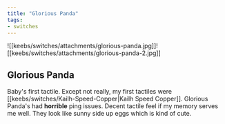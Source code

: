 ```yaml
---
title: "Glorious Panda"
tags:
- switches
---
```


![[keebs/switches/attachments/glorious-panda.jpg]]![[keebs/switches/attachments/glorious-panda-2.jpg]]

## Glorious Panda

Baby's first tactile. Except not really, my first tactiles were [[keebs/switches/Kailh-Speed-Copper|Kailh Speed Copper]]. Glorious Panda's had **horrible** ping issues. Decent tactile feel if my memory serves me well. They look like sunny side up eggs which is kind of cute.

